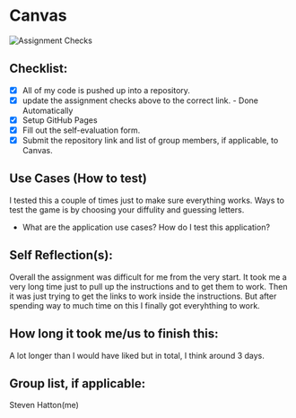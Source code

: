 # Canvas 

![Assignment Checks](https://s///github.com/Leach-IT3049C/canvas-StevenHatton/workflows/Assignment%20Checks/badge.svg)

## Checklist:

- [x] All of my code is pushed up into a repository.
- [x] update the assignment checks above to the correct link. - Done Automatically
- [x] Setup GitHub Pages
- [x] Fill out the self-evaluation form.
- [x] Submit the repository link and list of group members, if applicable, to Canvas.

## Use Cases (How to test)
I tested this a couple of times just to make sure everything works. Ways to test the game is by choosing your diffulity and guessing letters.

* What are the application use cases? How do I test this application?

## Self Reflection(s):
Overall the assignment was difficult for me from the very start. It took me a very long time just to pull up the instructions and to get them to work. Then it was just trying to get the links to work inside the instructions. But after spending way to much time on this I finally got everyhthing to work.
## How long it took me/us to finish this:
A lot longer than I would have liked but in total, I think around 3 days.
## Group list, if applicable:
Steven Hatton(me)
